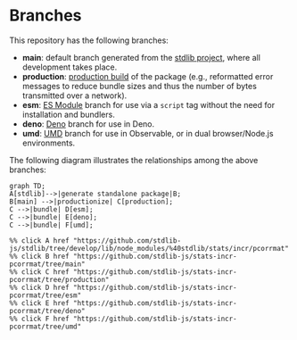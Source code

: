 <!--

@license Apache-2.0

Copyright (c) 2022 The Stdlib Authors.

Licensed under the Apache License, Version 2.0 (the "License");
you may not use this file except in compliance with the License.
You may obtain a copy of the License at

    http://www.apache.org/licenses/LICENSE-2.0

Unless required by applicable law or agreed to in writing, software
distributed under the License is distributed on an "AS IS" BASIS,
WITHOUT WARRANTIES OR CONDITIONS OF ANY KIND, either express or implied.
See the License for the specific language governing permissions and
limitations under the License.

-->

# Branches

This repository has the following branches:

-   **main**: default branch generated from the [stdlib project][stdlib-url], where all development takes place.
-   **production**: [production build][production-url] of the package (e.g., reformatted error messages to reduce bundle sizes and thus the number of bytes transmitted over a network).
-   **esm**: [ES Module][esm-url] branch for use via a `script` tag without the need for installation and bundlers.
-   **deno**: [Deno][deno-url] branch for use in Deno.
-   **umd**: [UMD][umd-url] branch for use in Observable, or in dual browser/Node.js environments.

The following diagram illustrates the relationships among the above branches:

```mermaid
graph TD;
A[stdlib]-->|generate standalone package|B;
B[main] -->|productionize| C[production];
C -->|bundle| D[esm];
C -->|bundle| E[deno];
C -->|bundle| F[umd];

%% click A href "https://github.com/stdlib-js/stdlib/tree/develop/lib/node_modules/%40stdlib/stats/incr/pcorrmat"
%% click B href "https://github.com/stdlib-js/stats-incr-pcorrmat/tree/main"
%% click C href "https://github.com/stdlib-js/stats-incr-pcorrmat/tree/production"
%% click D href "https://github.com/stdlib-js/stats-incr-pcorrmat/tree/esm"
%% click E href "https://github.com/stdlib-js/stats-incr-pcorrmat/tree/deno"
%% click F href "https://github.com/stdlib-js/stats-incr-pcorrmat/tree/umd"
```

[stdlib-url]: https://github.com/stdlib-js/stdlib/tree/develop/lib/node_modules/%40stdlib/stats/incr/pcorrmat
[production-url]: https://github.com/stdlib-js/stats-incr-pcorrmat/tree/production
[deno-url]: https://github.com/stdlib-js/stats-incr-pcorrmat/tree/deno
[umd-url]: https://github.com/stdlib-js/stats-incr-pcorrmat/tree/umd
[esm-url]: https://github.com/stdlib-js/stats-incr-pcorrmat/tree/esm